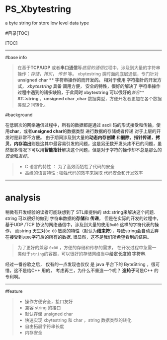 # PS_Xbytestring
a byte string for store low level data type 

#目录[TOC]

[TOC]

-------------------------
#base info 

>在基于**TCP/UDP** 或者**串口通信**等*底层的通信*过程中，涉及到大量的字符串操作：*存储*，*拷贝*， *传参* 等。  xbytestring 类时面向底层通信，专门针对 **unsigned char ** 字符串操作的而开发的。 相对于使用 字符指针的开发方式， ***xbytestring*** 具备 **调用方便**， **安全**的特性，很好的解决了 字符串操作过程中遇到的诸多缺陷，于此同时 xbytestring 可以很好的***兼容*** **ST::string** ，**unsigned char**  ,**char**  数据类型，方便开发者更加在各个数据类型之间转化。 

#background 

在低层次的网络通信过程中，所有的数据都是通过 ascii 码的形式接受和传输，使用**char**，或者**unsigned char**的数据类型 进行数据的存储或者传递 对于上层的开发时是非常不方便。 由于期间涉及到大量的**动态内存创建** 和**删除**，**指针传递**，**拷贝**，**内存溢出**则是这其中最容易引发的问题，这是另无数开发头疼不已的问题，虽然很多情况下可以用**智能指针**解决这个问题，但是对于字符的操作却不总是那么的*安全*和*友好*。 

>- C 语言的特性    ： 为了高效而牺牲了代码的安全
>-  高级的语言特性 :  牺牲代码的效率来换取 代码安全和开发效率

------------------------------------------ 
# analysis 

稍微有开发经验的读者可能联想到了 STL库提供的 std::string来解决这个问题. string 可以很好的做到 字符串数据的**存储**和 **传递**， 但是在实际的开发的过程中，基于UDP /TCP 协议的网络通信中，涉及到大量的使用`0x00` 这样的字符代表的操作， 而string 天生对`0x 00` 敏感的特性（默认为**结束符**），导致string会自动丢弃在接受到`0x00`字符后的所有的数据.
很显然，这不是我们所希望看到的结果。 

> 为了更好的兼容 `0x00` ，方便的存储和传参的需求， 在开发过程中急需一 类似于`string`的容器，可以很好的存储网络当中**给定长度的 字符串**.

经过一番谷歌之后， 仅有的一点发现也仅仅 是 java 平台下的 ByteString ，很可惜，这不是给C++ 用的， 考虑再三，为什么不重造一个呢？ **造轮子**可是C++ 的专利啊。 

-------------------------------------
#feature 

>- 操作方便安全，接口友好
>- 兼容 string 的接口
>- 默认存储 unsigned char 
>- 快速实现 xbytestring 和 char ，string 数据类型的转化
>- 自由拓展字符串长度
>- 内存安全

